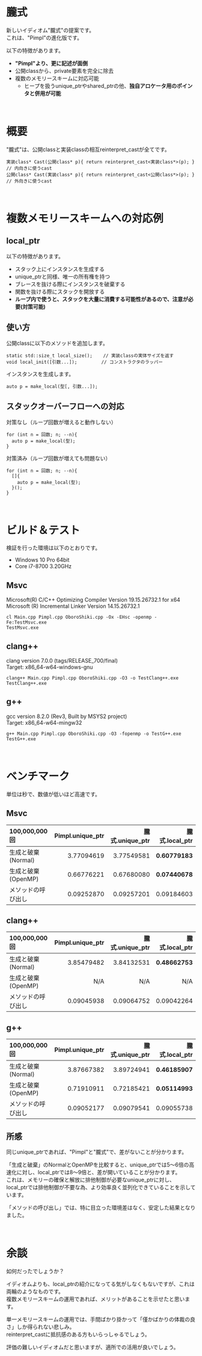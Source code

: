 # 朧式
新しいイディオム"朧式"の提案です。  
これは、"Pimpl"の進化版です。  

以下の特徴があります。  
* **"Pimpl"より、更に記述が面倒**
* 公開classから、private要素を完全に除去
* 複数のメモリースキームに対応可能
  * ヒープを扱うunique_ptrやshared_ptrの他、**独自アロケータ用のポインタと併用が可能**

<br>

# 概要
"朧式"は、公開classと実装classの相互reinterpret_castが全てです。  
~~~
実装class* Cast(公開class* p){ return reinterpret_cast<実装class*>(p); }    // 内向きに使うcast
公開class* Cast(実装class* p){ return reinterpret_cast<公開class*>(p); }    // 外向きに使うcast
~~~

<br>

# 複数メモリースキームへの対応例
## local_ptr
以下の特徴があります。
* スタック上にインスタンスを生成する
* unique_ptrと同様、唯一の所有権を持つ
* ブレースを抜ける際にインスタンスを破棄する
* 関数を抜ける際にスタックを開放する
* **ループ内で使うと、スタックを大量に消費する可能性があるので、注意が必要(対策可能)**

## 使い方
公開classに以下のメソッドを追加します。  
~~~
static std::size_t local_size();    // 実装classの実体サイズを返す
void local_init([引数...]);         // コンストラクタのラッパー
~~~

インスタンスを生成します。  
~~~
auto p = make_local(型[, 引数...]);
~~~

## スタックオーバーフローへの対応
対策なし（ループ回数が増えると動作しない）
~~~
for (int n = 回数; n; --n){
  auto p = make_local(型);
}
~~~

対策済み（ループ回数が増えても問題ない）
~~~
for (int n = 回数; n; --n){
  []{
    auto p = make_local(型);
  }();
}
~~~

<br>

# ビルド＆テスト
検証を行った環境は以下のとおりです。
  * Windows 10 Pro 64bit  
  * Core i7-8700 3.20GHz  

## **Msvc**
Microsoft(R) C/C++ Optimizing Compiler Version 19.15.26732.1 for x64  
Microsoft (R) Incremental Linker Version 14.15.26732.1  
~~~
cl Main.cpp Pimpl.cpp OboroShiki.cpp -Ox -EHsc -openmp -Fe:TestMsvc.exe
TestMsvc.exe
~~~

## **clang++**
clang version 7.0.0 (tags/RELEASE_700/final)  
Target: x86_64-w64-windows-gnu  
~~~
clang++ Main.cpp Pimpl.cpp OboroShiki.cpp -O3 -o TestClang++.exe
TestClang++.exe
~~~

## **g++**
gcc version 8.2.0 (Rev3, Built by MSYS2 project)  
Target: x86_64-w64-mingw32  
~~~
g++ Main.cpp Pimpl.cpp OboroShiki.cpp -O3 -fopenmp -o TestG++.exe
TestG++.exe
~~~

<br>

# ベンチマーク
単位は秒で、数値が低いほど高速です。  

## **Msvc**
|100,000,000回|Pimpl.unique_ptr|朧式.unique_ptr|朧式.local_ptr|
|:-|-:|-:|-:|
|生成と破棄(Normal)|3.77094619|3.77549581|**0.60779183**|
|生成と破棄(OpenMP)|0.66776221|0.67680080|**0.07440678**|
|メソッドの呼び出し|0.09252870|0.09257201|0.09184603|

## **clang++**
|100,000,000回|Pimpl.unique_ptr|朧式.unique_ptr|朧式.local_ptr|
|:-|-:|-:|-:|
|生成と破棄(Normal)|3.85479482|3.84132531|**0.48662753**|
|生成と破棄(OpenMP)|N/A|N/A|N/A|
|メソッドの呼び出し|0.09045938|0.09064752|0.09042264|

## **g++**
|100,000,000回|Pimpl.unique_ptr|朧式.unique_ptr|朧式.local_ptr|
|:-|-:|-:|-:|
|生成と破棄(Normal)|3.87667382|3.89724941|**0.46185907**|
|生成と破棄(OpenMP)|0.71910911|0.72185421|**0.05114993**|
|メソッドの呼び出し|0.09052177|0.09079541|0.09055738|

## 所感
同じunique_ptrであれば、"Pimpl"と"朧式"で、差がないことが分かります。  

「生成と破棄」のNormalとOpenMPを比較すると、unique_ptrでは5～6倍の高速化に対し、local_ptrでは8～9倍と、差が開いていることが分かります。  
これは、メモリーの確保と解放に排他制御が必要なunique_ptrに対し、local_ptrでは排他制御が不要な為、より効率良く並列化できていることを示しています。  

「メソッドの呼び出し」では、特に目立った環境差はなく、安定した結果となりました。  

<br>

# 余談
如何だったでしょうか？  

イディオムよりも、local_ptrの紹介になってる気がしなくもないですが、これは両輪のようなものです。  
複数メモリースキームの運用であれば、メリットがあることを示せたと思います。  

単一メモリースキームの運用では、手間ばかり掛かって「僅かばかりの体裁の良さ」しか得られない悲しみ。  
reinterpret_castに抵抗感のある方もいらっしゃるでしょう。  

評価の難しいイディオムだと思いますが、適所での活用が良いでしょう。  
